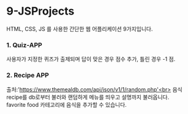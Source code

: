 # 9-JSProjects
HTML, CSS, JS 를 사용한 간단한 웹 어플리케이션 9가지입니다.<br>

### 1. Quiz-APP
사용자가 지정한 퀴즈가 출제되며 답이 맞은 경우 점수 추가, 틀린 경우 -1 점.

### 2. Recipe APP
출처:'https://www.themealdb.com/api/json/v1/1/random.php'<br>
음식 recipe를 db로부터 불러와 랜덤하게 메뉴를 띄우고 설명까지 불러옵니다.<br>
favorite food 카테고리에 음식을 추가할 수 있습니다.<br>